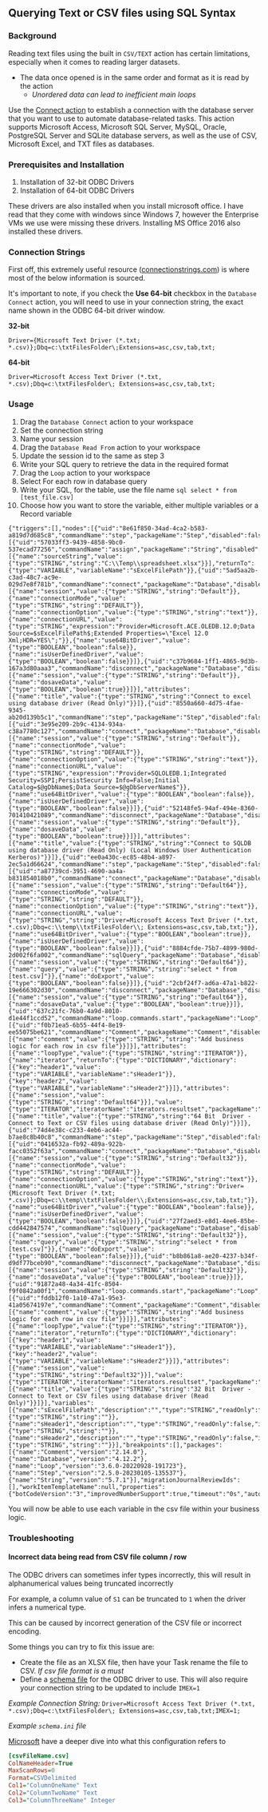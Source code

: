 ## Querying Text or CSV files using SQL Syntax

### Background

Reading text files using the built in `CSV/TEXT` action has certain limitations,
especially when it comes to reading larger datasets.

- The data once opened is in the same order and format as it is read by the action
    - _Unordered data can lead to inefficient main loops_

Use the [Connect action](https://docs.automationanywhere.com/bundle/enterprise-v2019/page/enterprise-cloud/topics/aae-client/bot-creator/commands/cloud-using-database-connect-action.html) to establish a connection with the database server
that you want to use to automate database-related tasks.
This action supports Microsoft Access, Microsoft SQL Server, MySQL, Oracle,
PostgreSQL Server and SQLite database servers, as well as the use of CSV,
Microsoft Excel, and TXT files as databases.

### Prerequisites and Installation

1. Installation of 32-bit ODBC Drivers
2. Installation of 64-bit ODBC Drivers

These drivers are also installed when you install microsoft office.
I have read that they come with windows since Windows 7, however the Enterprise
VMs we use were missing these drivers.
Installing MS Office 2016 also installed these drivers.

### Connection Strings

First off, this extremely useful resource ([connectionstrings.com](https://www.connectionstrings.com/net-framework-data-provider-for-odbc/)) is where most of the below information is sourced.

It's important to note, if you check the **Use 64-bit** checkbox in the `Database Connect` action,
you will need to use in your connection string, the exact name shown in the ODBC 64-bit driver window.

**32-bit**

`Driver={Microsoft Text Driver (*.txt; *.csv)};Dbq=c:\txtFilesFolder\;Extensions=asc,csv,tab,txt;`

**64-bit**

`Driver=Microsoft Access Text Driver (*.txt, *.csv);Dbq=c:\txtFilesFolder\; Extensions=asc,csv,tab,txt;`

### Usage

1. Drag the `Database Connect` action to your workspace
2. Set the connection string
3. Name your session
4. Drag the `Database Read From` action to your workspace
5. Update the session id to the same as step 3
6. Write your SQL query to retrieve the data in the required format
7. Drag the `Loop` action to your workspace
8. Select For each row in database query
9. Write your SQL, for the table, use the file name ```sql select * from [test_file.csv]```
10. Choose how you want to store the variable, either multiple variables or a Record variable

```aacode
{"triggers":[],"nodes":[{"uid":"8e61f850-34ad-4ca2-b583-a819d7d685c8","commandName":"step","packageName":"Step","disabled":false,"children":[{"uid":"57033ff3-9439-4858-9bc0-537ecad77256","commandName":"assign","packageName":"String","disabled":false,"attributes":[{"name":"sourceString","value":{"type":"STRING","string":"C:\\Temp\\spreadsheet.xlsx"}}],"returnTo":{"type":"VARIABLE","variableName":"sExcelFilePath"}},{"uid":"5ad5aa2b-c3ad-48c7-ac9e-029d7e8f781b","commandName":"connect","packageName":"Database","disabled":false,"attributes":[{"name":"session","value":{"type":"STRING","string":"Default"}},{"name":"connectionMode","value":{"type":"STRING","string":"DEFAULT"}},{"name":"connectionOption","value":{"type":"STRING","string":"text"}},{"name":"connectionURL","value":{"type":"STRING","expression":"Provider=Microsoft.ACE.OLEDB.12.0;Data Source=$sExcelFilePath$;Extended Properties=\"Excel 12.0 Xml;HDR=YES\";"}},{"name":"use64BitDriver","value":{"type":"BOOLEAN","boolean":false}},{"name":"isUserDefinedDriver","value":{"type":"BOOLEAN","boolean":false}}]},{"uid":"c37b9684-1ff1-4865-9d3b-167a3d80aaa3","commandName":"disconnect","packageName":"Database","disabled":false,"attributes":[{"name":"session","value":{"type":"STRING","string":"Default"}},{"name":"dosaveData","value":{"type":"BOOLEAN","boolean":true}}]}],"attributes":[{"name":"title","value":{"type":"STRING","string":"Connect to excel using database driver (Read Only)"}}]},{"uid":"8550a660-4d75-4fae-9345-ab20d139b5c1","commandName":"step","packageName":"Step","disabled":false,"children":[{"uid":"3e95e209-2b9c-4134-934a-c38a7780c127","commandName":"connect","packageName":"Database","disabled":false,"attributes":[{"name":"session","value":{"type":"STRING","string":"Default"}},{"name":"connectionMode","value":{"type":"STRING","string":"DEFAULT"}},{"name":"connectionOption","value":{"type":"STRING","string":"text"}},{"name":"connectionURL","value":{"type":"STRING","expression":"Provider=SQLOLEDB.1;Integrated Security=SSPI;PersistSecurity Info=False;Initial Catalog=$@gDbName$;Data Source=$@gDbServerName$"}},{"name":"use64BitDriver","value":{"type":"BOOLEAN","boolean":false}},{"name":"isUserDefinedDriver","value":{"type":"BOOLEAN","boolean":false}}]},{"uid":"52148fe5-94af-494e-8360-701410421089","commandName":"disconnect","packageName":"Database","disabled":false,"attributes":[{"name":"session","value":{"type":"STRING","string":"Default"}},{"name":"dosaveData","value":{"type":"BOOLEAN","boolean":true}}]}],"attributes":[{"name":"title","value":{"type":"STRING","string":"Connect to SQLDB using database driver (Read Only) (Local Windows User Authentication Kerberos)"}}]},{"uid":"ee0a430c-ec85-48b4-a897-2ec5a1d66624","commandName":"step","packageName":"Step","disabled":false,"children":[{"uid":"a87739cd-3951-4690-aa4a-b831854018b0","commandName":"connect","packageName":"Database","disabled":false,"attributes":[{"name":"session","value":{"type":"STRING","string":"Default64"}},{"name":"connectionMode","value":{"type":"STRING","string":"DEFAULT"}},{"name":"connectionOption","value":{"type":"STRING","string":"text"}},{"name":"connectionURL","value":{"type":"STRING","string":"Driver=Microsoft Access Text Driver (*.txt, *.csv);Dbq=c:\\temp\\txtFilesFolder\\; Extensions=asc,csv,tab,txt;"}},{"name":"use64BitDriver","value":{"type":"BOOLEAN","boolean":true}},{"name":"isUserDefinedDriver","value":{"type":"BOOLEAN","boolean":false}}]},{"uid":"8884cfde-75b7-4899-980d-2d002f6fa002","commandName":"sqlQuery","packageName":"Database","disabled":false,"attributes":[{"name":"session","value":{"type":"STRING","string":"Default64"}},{"name":"query","value":{"type":"STRING","string":"select * from [test.csv]"}},{"name":"doExport","value":{"type":"BOOLEAN","boolean":false}}]},{"uid":"2cbf24f7-ad6a-47a1-b822-19e666302d30","commandName":"disconnect","packageName":"Database","disabled":false,"attributes":[{"name":"session","value":{"type":"STRING","string":"Default64"}},{"name":"dosaveData","value":{"type":"BOOLEAN","boolean":true}}]},{"uid":"637c21fc-76b0-4a9d-8010-d1e44f1ccd52","commandName":"loop.commands.start","packageName":"Loop","disabled":false,"children":[{"uid":"f0b71ea5-6b55-44f4-8e19-ee55075be621","commandName":"Comment","packageName":"Comment","disabled":false,"attributes":[{"name":"comment","value":{"type":"STRING","string":"Add business logic for each row in csv file"}}]}],"attributes":[{"name":"loopType","value":{"type":"STRING","string":"ITERATOR"}},{"name":"iterator","returnTo":{"type":"DICTIONARY","dictionary":[{"key":"header1","value":{"type":"VARIABLE","variableName":"sHeader1"}},{"key":"header2","value":{"type":"VARIABLE","variableName":"sHeader2"}}]},"attributes":[{"name":"session","value":{"type":"STRING","string":"Default64"}}],"value":{"type":"ITERATOR","iteratorName":"iterators.resultset","packageName":"Database"}}]}],"attributes":[{"name":"title","value":{"type":"STRING","string":"64 Bit  Driver - Connect to Text or CSV files using database driver (Read Only)"}}]},{"uid":"74d4e38c-c233-4eb6-ac44-b7ae8c8b40c8","commandName":"step","packageName":"Step","disabled":false,"children":[{"uid":"0416532a-fb92-489a-922b-facc0352f63a","commandName":"connect","packageName":"Database","disabled":false,"attributes":[{"name":"session","value":{"type":"STRING","string":"Default32"}},{"name":"connectionMode","value":{"type":"STRING","string":"DEFAULT"}},{"name":"connectionOption","value":{"type":"STRING","string":"text"}},{"name":"connectionURL","value":{"type":"STRING","string":"Driver={Microsoft Text Driver (*.txt; *.csv)};Dbq=c:\\temp\\txtFilesFolder\\;Extensions=asc,csv,tab,txt;"}},{"name":"use64BitDriver","value":{"type":"BOOLEAN","boolean":false}},{"name":"isUserDefinedDriver","value":{"type":"BOOLEAN","boolean":false}}]},{"uid":"27f2aed3-e8d1-4ee6-85be-cdd442847574","commandName":"sqlQuery","packageName":"Database","disabled":false,"attributes":[{"name":"session","value":{"type":"STRING","string":"Default32"}},{"name":"query","value":{"type":"STRING","string":"select * from [test.csv]"}},{"name":"doExport","value":{"type":"BOOLEAN","boolean":false}}]},{"uid":"b8b861a8-ae20-4237-b34f-d9df77bceb90","commandName":"disconnect","packageName":"Database","disabled":false,"attributes":[{"name":"session","value":{"type":"STRING","string":"Default32"}},{"name":"dosaveData","value":{"type":"BOOLEAN","boolean":true}}]},{"uid":"91872a48-4a34-41fc-8504-f9f0842a00f1","commandName":"loop.commands.start","packageName":"Loop","disabled":false,"children":[{"uid":"fddb12f0-1a10-47a1-95e3-41a05674197e","commandName":"Comment","packageName":"Comment","disabled":false,"attributes":[{"name":"comment","value":{"type":"STRING","string":"Add business logic for each row in csv file"}}]}],"attributes":[{"name":"loopType","value":{"type":"STRING","string":"ITERATOR"}},{"name":"iterator","returnTo":{"type":"DICTIONARY","dictionary":[{"key":"header1","value":{"type":"VARIABLE","variableName":"sHeader1"}},{"key":"header2","value":{"type":"VARIABLE","variableName":"sHeader2"}}]},"attributes":[{"name":"session","value":{"type":"STRING","string":"Default32"}}],"value":{"type":"ITERATOR","iteratorName":"iterators.resultset","packageName":"Database"}}]}],"attributes":[{"name":"title","value":{"type":"STRING","string":"32 Bit  Driver - Connect to Text or CSV files using database driver (Read Only)"}}]}],"variables":[{"name":"sExcelFilePath","description":"","type":"STRING","readOnly":false,"input":false,"output":false,"defaultValue":{"type":"STRING","string":""}},{"name":"sHeader1","description":"","type":"STRING","readOnly":false,"input":false,"output":false,"defaultValue":{"type":"STRING","string":""}},{"name":"sHeader2","description":"","type":"STRING","readOnly":false,"input":false,"output":false,"defaultValue":{"type":"STRING","string":""}}],"breakpoints":[],"packages":[{"name":"Comment","version":"2.14.0"},{"name":"Database","version":"4.12.2"},{"name":"Loop","version":"3.6.0-20220928-191723"},{"name":"Step","version":"2.5.0-20230105-135537"},{"name":"String","version":"5.7.1"}],"migrationJournalReviewIds":[],"workItemTemplateName":null,"properties":{"botCodeVersion":"3","improvedNumberSupport":true,"timeout":"0s","automationPriority":"PRIORITY_MEDIUM"}}
```


You will now be able to use each variable in the csv file within your business logic.

### Troubleshooting

#### Incorrect data being read from CSV file column / row

The ODBC drivers can sometimes infer types incorrectly, this will result in alphanumerical values being truncated incorrectly

For example, a column value of `S1` can be truncated to `1` when the driver infers a numerical type.

This can be caused by incorrect generation of the CSV file or incorrect encoding.

Some things you can try to fix this issue are:

- Create the file as an XLSX file, then have your Task rename the file to CSV. _If csv file format is a must_
- Define a [schema file](https://learn.microsoft.com/en-us/sql/odbc/microsoft/schema-ini-file-text-file-driver?view=sql-server-ver16) for the ODBC driver to use. This will also require your connection string to be updated to
  include `IMEX=1`

_Example Connection String:_ `Driver=Microsoft Access Text Driver (*.txt, *.csv);Dbq=c:\txtFilesFolder\; Extensions=asc,csv,tab,txt;IMEX=1;`

_Example `schema.ini` file_

[Microsoft](https://learn.microsoft.com/en-us/sql/odbc/microsoft/schema-ini-file-text-file-driver?view=sql-server-ver16) have a deeper dive into what this configuration refers to

```ini
[csvFileName.csv]
ColNameHeader=True
MaxScanRows=0 
Format=CSVDelimited
Col1="ColumnOneName" Text
Col2="ColumnTwoName" Text
Col3="ColumnThreeName" Integer
```
